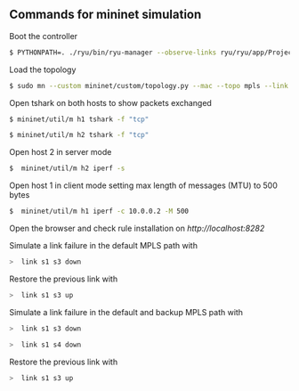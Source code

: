 ## Commands for mininet simulation

Boot the controller

```bash
$ PYTHONPATH=. ./ryu/bin/ryu-manager --observe-links ryu/ryu/app/Project_Total_testbed.py
```

Load the topology
```bash
$ sudo mn --custom mininet/custom/topology.py --mac --topo mpls --link tc,bw=1 --controller=remote,ip=10.0.2.15,port=6633 --switch ovs,protocols=OpenFlow13
```

Open tshark on both hosts to show packets exchanged
```bash
$ mininet/util/m h1 tshark -f "tcp"

$ mininet/util/m h2 tshark -f "tcp"
```
Open host 2 in server mode
```bash
$  mininet/util/m h2 iperf -s
```
Open host 1 in client mode setting max length of messages (MTU) to 500 bytes
```bash
$  mininet/util/m h1 iperf -c 10.0.0.2 -M 500
```
Open the browser and check rule installation on *http://localhost:8282*

Simulate a link failure in the default MPLS path with
```bash
>  link s1 s3 down
```
Restore the previous link with
```bash
>  link s1 s3 up
```
Simulate a link failure in the default and backup MPLS path with
```bash
>  link s1 s3 down

>  link s1 s4 down
```
Restore the previous link with 
```bash
>  link s1 s3 up
```
